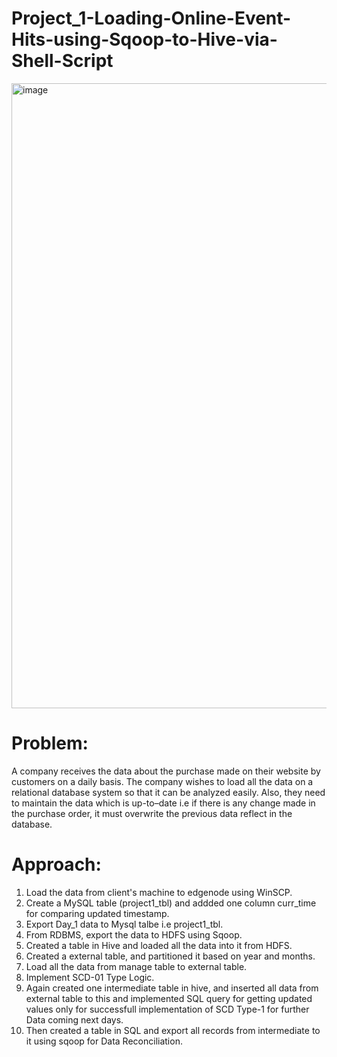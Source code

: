 # Project_1-Loading-Online-Event-Hits-using-Sqoop-to-Hive-via-Shell-Script

<img width="1000" alt="image" src="https://user-images.githubusercontent.com/108056013/177042983-b9e00403-410e-48b5-bb2c-68842725e72e.png">

# Problem: 

A company receives the data about the purchase made on their website by customers on a daily basis. The company wishes to load all the data on a relational database system so that it can be analyzed easily. Also, they need to maintain the data which is up-to–date i.e if there is any change made in the purchase order, it must overwrite the previous data reflect in the database.

# Approach:

1. Load the data from client's machine to edgenode using WinSCP.
2. Create a MySQL table (project1_tbl) and addded one column curr_time for comparing updated timestamp.
3. Export Day_1 data to Mysql talbe i.e project1_tbl.
4. From RDBMS, export the data to HDFS using Sqoop.
5. Created a table in Hive and loaded all the data into it from HDFS.
6. Created a external table, and partitioned it based on year and months.
7. Load all the data from manage table to external table.
8. Implement SCD-01 Type Logic.
9. Again created one intermediate table in hive, and inserted all data from external table to this and implemented SQL query for getting updated values only for    successfull implementation of SCD Type-1 for further Data coming next days.
10. Then created a table in SQL and export all records from intermediate to it using sqoop for Data Reconciliation.

